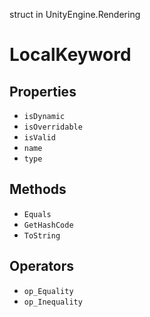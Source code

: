 struct in UnityEngine.Rendering
# LocalKeyword

## Properties
- `isDynamic`
- `isOverridable`
- `isValid`
- `name`
- `type`
## Methods
- `Equals`
- `GetHashCode`
- `ToString`
## Operators
- `op_Equality`
- `op_Inequality`
